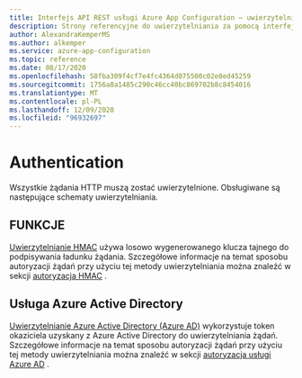 ```yaml
---
title: Interfejs API REST usługi Azure App Configuration — uwierzytelnianie
description: Strony referencyjne do uwierzytelniania za pomocą interfejsu API REST usługi Azure App Configuration
author: AlexandraKemperMS
ms.author: alkemper
ms.service: azure-app-configuration
ms.topic: reference
ms.date: 08/17/2020
ms.openlocfilehash: 58fba309f4cf7e4fc4364d075500c02e0ed45259
ms.sourcegitcommit: 1756a8a1485c290c46cc40bc869702b8c8454016
ms.translationtype: MT
ms.contentlocale: pl-PL
ms.lasthandoff: 12/09/2020
ms.locfileid: "96932697"
---
```

# <a name="authentication"></a>Authentication

Wszystkie żądania HTTP muszą zostać uwierzytelnione. Obsługiwane są następujące schematy uwierzytelniania.

## <a name="hmac"></a>FUNKCJE

[Uwierzytelnianie HMAC](./rest-api-authentication-hmac.md) używa losowo wygenerowanego klucza tajnego do podpisywania ładunku żądania. Szczegółowe informacje na temat sposobu autoryzacji żądań przy użyciu tej metody uwierzytelniania można znaleźć w sekcji [autoryzacja HMAC](./rest-api-authorization-hmac.md) .

## <a name="azure-active-directory"></a>Usługa Azure Active Directory

[Uwierzytelnianie Azure Active Directory (Azure AD)](../active-directory/authentication/overview-authentication.md) wykorzystuje token okaziciela uzyskany z Azure Active Directory do uwierzytelniania żądań. Szczegółowe informacje na temat sposobu autoryzacji żądań przy użyciu tej metody uwierzytelniania można znaleźć w sekcji [autoryzacja usługi Azure AD](./rest-api-authorization-azure-ad.md) .
